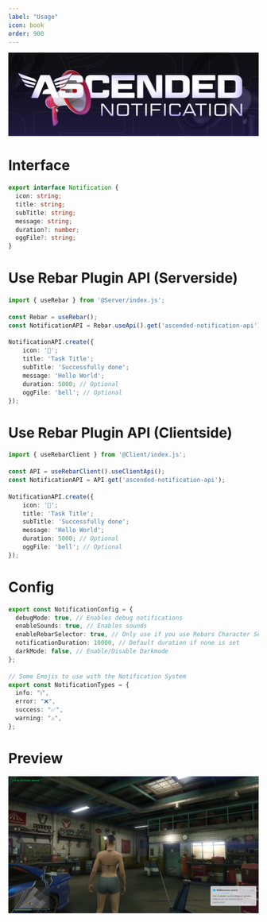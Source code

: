 ```yaml
---
label: "Usage"
icon: book
order: 900
---
```


![](/static/notification.jpg)

# Interface

```typescript
export interface Notification {
  icon: string;
  title: string;
  subTitle: string;
  message: string;
  duration?: number;
  oggFile?: string;
}
```

# Use Rebar Plugin API (Serverside)

```typescript
import { useRebar } from '@Server/index.js';

const Rebar = useRebar();
const NotificationAPI = Rebar.useApi().get('ascended-notification-api');

NotificationAPI.create({
    icon: '🤡';
    title: 'Task Title';
    subTitle: 'Successfully done';
    message: 'Hello World';
    duration: 5000; // Optional
    oggFile: 'bell'; // Optional
});
```

# Use Rebar Plugin API (Clientside)

```typescript
import { useRebarClient } from '@Client/index.js';

const API = useRebarClient().useClientApi();
const NotificationAPI = API.get('ascended-notification-api');

NotificationAPI.create({
    icon: '🤡';
    title: 'Task Title';
    subTitle: 'Successfully done';
    message: 'Hello World';
    duration: 5000; // Optional
    oggFile: 'bell'; // Optional
});
```

# Config

```typescript
export const NotificationConfig = {
  debugMode: true, // Enables debug notifications
  enableSounds: true, // Enables sounds
  enableRebarSelector: true, // Only use if you use Rebars Character Selector by Stuyk
  notificationDuration: 10000, // Default duration if none is set
  darkMode: false, // Enable/Disable Darkmode
};

// Some Emojis to use with the Notification System
export const NotificationTypes = {
  info: "ℹ️",
  error: "❌",
  success: "✅",
  warning: "⚠️",
};
```

# Preview

![](/static/notify.png)

